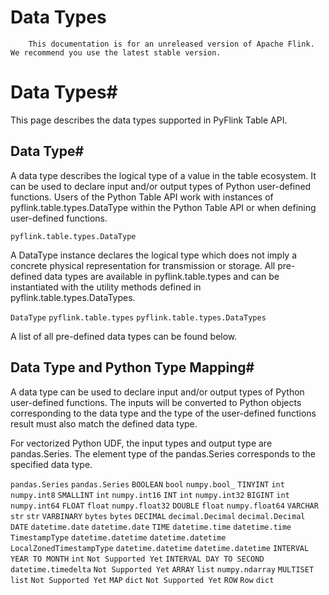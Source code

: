 # Data Types


> 
        This documentation is for an unreleased version of Apache Flink. We recommend you use the latest stable version.
    


# Data Types#


This page describes the data types supported in PyFlink Table API.


## Data Type#


A data type describes the logical type of a value in the table ecosystem. It can be used to declare input and/or
output types of Python user-defined functions. Users of the Python Table API work with instances of
pyflink.table.types.DataType within the Python Table API or when defining user-defined functions.

`pyflink.table.types.DataType`

A DataType instance declares the logical type which does not imply a concrete physical representation for transmission
or storage. All pre-defined data types are available in pyflink.table.types and can be instantiated with the utility methods
defined in pyflink.table.types.DataTypes.

`DataType`
`pyflink.table.types`
`pyflink.table.types.DataTypes`

A list of all pre-defined data types can be found below.


## Data Type and Python Type Mapping#


A data type can be used to declare input and/or output types of Python user-defined functions. The inputs
will be converted to Python objects corresponding to the data type and the type of the user-defined functions
result must also match the defined data type.


For vectorized Python UDF, the input types and output type are pandas.Series. The element type
of the pandas.Series corresponds to the specified data type.

`pandas.Series`
`pandas.Series`
`BOOLEAN`
`bool`
`numpy.bool_`
`TINYINT`
`int`
`numpy.int8`
`SMALLINT`
`int`
`numpy.int16`
`INT`
`int`
`numpy.int32`
`BIGINT`
`int`
`numpy.int64`
`FLOAT`
`float`
`numpy.float32`
`DOUBLE`
`float`
`numpy.float64`
`VARCHAR`
`str`
`str`
`VARBINARY`
`bytes`
`bytes`
`DECIMAL`
`decimal.Decimal`
`decimal.Decimal`
`DATE`
`datetime.date`
`datetime.date`
`TIME`
`datetime.time`
`datetime.time`
`TimestampType`
`datetime.datetime`
`datetime.datetime`
`LocalZonedTimestampType`
`datetime.datetime`
`datetime.datetime`
`INTERVAL YEAR TO MONTH`
`int`
`Not Supported Yet`
`INTERVAL DAY TO SECOND`
`datetime.timedelta`
`Not Supported Yet`
`ARRAY`
`list`
`numpy.ndarray`
`MULTISET`
`list`
`Not Supported Yet`
`MAP`
`dict`
`Not Supported Yet`
`ROW`
`Row`
`dict`